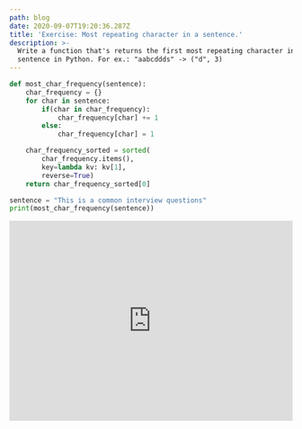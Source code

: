```yaml
---
path: blog
date: 2020-09-07T19:20:36.287Z
title: 'Exercise: Most repeating character in a sentence.'
description: >-
  Write a function that's returns the first most repeating character in a
  sentence in Python. For ex.: "aabcddds" -> ("d", 3)
---
```

```python
def most_char_frequency(sentence):
    char_frequency = {}
    for char in sentence:
        if(char in char_frequency):
            char_frequency[char] += 1
        else:
            char_frequency[char] = 1

    char_frequency_sorted = sorted(
        char_frequency.items(),
        key=lambda kv: kv[1],
        reverse=True)
    return char_frequency_sorted[0]
```

```python
sentence = "This is a common interview questions"
print(most_char_frequency(sentence))
```

<iframe src="https://trinket.io/embed/python/6373f48958?start=result" width="100%" height="356" frameborder="0" marginwidth="0" marginheight="0" allowfullscreen></iframe>